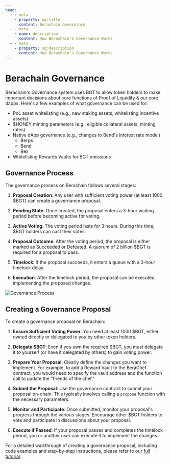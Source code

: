 ```yaml
---
head:
  - - meta
    - property: og:title
      content: Berachain Governance
  - - meta
    - name: description
      content: How Berachain's Governance Works
  - - meta
    - property: og:description
      content: How Berachain's Governance Works
---
```


# Berachain Governance

Berachain's Governance system uses BGT to allow token holders to make important decisions about core functions of Proof of Liquidity & our core dapps. Here's a few examples of what governance can be used for:

- PoL asset whitelisting (e.g., new staking assets, whitelisting incentive assets)
- $HONEY minting parameters (e.g., eligible collateral assets, minting rates)
- Native dApp governance (e.g., changes to Bend's interest rate model)
  - Berps
  - Bend
  - Bex
- Whitelisting Rewards Vaults for BGT emissions

## Governance Process

The governance process on Berachain follows several stages:

1. **Proposal Creation**: Any user with sufficient voting power (at least 1000 $BGT) can create a governance proposal.

2. **Pending State**: Once created, the proposal enters a 3-hour waiting period before becoming active for voting.

3. **Active Voting**: The voting period lasts for 3 hours. During this time, $BGT holders can cast their votes.

4. **Proposal Outcome**: After the voting period, the proposal is either marked as Succeeded or Defeated. A quorum of 2 billion $BGT is required for a proposal to pass.

5. **Timelock**: If the proposal succeeds, it enters a queue with a 3-hour timelock delay.

6. **Execution**: After the timelock period, the proposal can be executed, implementing the proposed changes.

![Governance Process](/assets/governance-process.png)

## Creating a Governance Proposal

To create a governance proposal on Berachain:

1. **Ensure Sufficient Voting Power**: You need at least 1000 $BGT, either owned directly or delegated to you by other token holders.

2. **Delegate $BGT**: Even if you own the required $BGT, you must delegate it to yourself (or have it delegated by others) to gain voting power.

3. **Prepare Your Proposal**: Clearly define the changes you want to implement. For example, to add a Reward Vault to the BeraChef contract, you would need to specify the vault address and the function call to update the "friends of the chef."

4. **Submit the Proposal**: Use the governance contract to submit your proposal on-chain. This typically involves calling a `propose` function with the necessary parameters.

5. **Monitor and Participate**: Once submitted, monitor your proposal's progress through the various stages. Encourage other $BGT holders to vote and participate in discussions about your proposal.

6. **Execute if Passed**: If your proposal passes and completes the timelock period, you or another user can execute it to implement the changes.

For a detailed walkthrough of creating a governance proposal, including code examples and step-by-step instructions, please refer to our [full tutorial](https://github.com/berachain/rewards-vault-tutorial).
